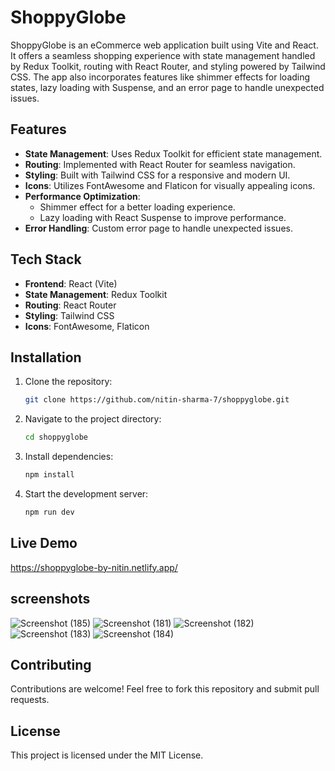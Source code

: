 # ShoppyGlobe

ShoppyGlobe is an eCommerce web application built using Vite and React. It offers a seamless shopping experience with state management handled by Redux Toolkit, routing with React Router, and styling powered by Tailwind CSS. The app also incorporates features like shimmer effects for loading states, lazy loading with Suspense, and an error page to handle unexpected issues.

## Features

- **State Management**: Uses Redux Toolkit for efficient state management.
- **Routing**: Implemented with React Router for seamless navigation.
- **Styling**: Built with Tailwind CSS for a responsive and modern UI.
- **Icons**: Utilizes FontAwesome and Flaticon for visually appealing icons.
- **Performance Optimization**:
  - Shimmer effect for a better loading experience.
  - Lazy loading with React Suspense to improve performance.
- **Error Handling**: Custom error page to handle unexpected issues.

## Tech Stack

- **Frontend**: React (Vite)
- **State Management**: Redux Toolkit
- **Routing**: React Router
- **Styling**: Tailwind CSS
- **Icons**: FontAwesome, Flaticon

## Installation

1. Clone the repository:
   ```sh
   git clone https://github.com/nitin-sharma-7/shoppyglobe.git
   ```
2. Navigate to the project directory:
   ```sh
   cd shoppyglobe
   ```
3. Install dependencies:
   ```sh
   npm install
   ```
4. Start the development server:
   ```sh
   npm run dev
   ```

## Live Demo

https://shoppyglobe-by-nitin.netlify.app/
## screenshots

![Screenshot (185)](https://github.com/user-attachments/assets/1ed9ac4d-86af-48b9-9dc3-d58ef090ca26)
![Screenshot (181)](https://github.com/user-attachments/assets/df9510c1-27d4-4181-9672-e3d960eccf85)
![Screenshot (182)](https://github.com/user-attachments/assets/efae3e26-b677-4dee-8ac6-376211955a22)
![Screenshot (183)](https://github.com/user-attachments/assets/48903051-b2e1-4591-b68c-9a1a6d1b257c)
![Screenshot (184)](https://github.com/user-attachments/assets/3fa7fcdd-f211-4434-a819-dec74da505af)

## Contributing

Contributions are welcome! Feel free to fork this repository and submit pull requests.

## License

This project is licensed under the MIT License.
